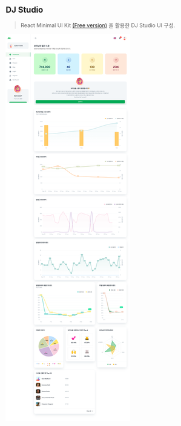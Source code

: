 ## DJ Studio

> React Minimal UI Kit [(Free version)](https://minimal-kit-react.vercel.app/) 을 활용한 DJ Studio UI 구성.

![preview](src/assets/images/preview.png)

